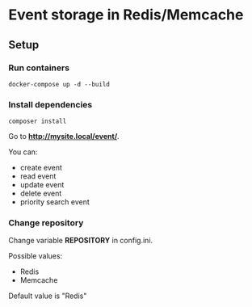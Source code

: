 # Event storage in Redis/Memcache

## Setup

### Run containers
```
docker-compose up -d --build
```

### Install dependencies
```
composer install
```

Go to **http://mysite.local/event/**.

You can:
 - create event
 - read event
 - update event
 - delete event
 - priority search event

### Change repository

Change variable **REPOSITORY** in config.ini.

Possible values:
 - Redis
 - Memcache

Default value is "Redis"